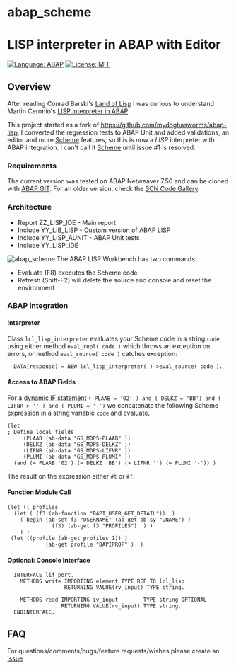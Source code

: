 # abap_scheme
# LISP interpreter in ABAP with Editor

[![Language: ABAP](https://img.shields.io/badge/Language-ABAP-blue.svg?style=flat)](https://www.sap.com/developer/topics/abap-platform.html)
[![License: MIT](https://img.shields.io/github/license/mashape/apistatus.svg?style=flat)](https://opensource.org/licenses/MIT)

## Overview 

After reading Conrad Barski's <a href="http://landoflisp.com/">Land of Lisp</a> I was curious to understand Martin Ceronio's 
<a href="https://blogs.sap.com/2015/06/24/a-lisp-interpreter-in-abap/">LISP interpreter in ABAP</a>.

This project started as a fork of https://github.com/mydoghasworms/abap-lisp. I converted the regression tests to ABAP Unit and added validations, an editor and more <a href="https://mitpress.mit.edu/sicp/">Scheme</a> features, so this is now a _LISP_ interpreter with ABAP integration. I can't call it [Scheme](http://www.r7rs.org/) until issue #1 is resolved.

### Requirements

The current version was tested on ABAP Netweaver 7.50 and can be cloned with <a href="http://docs.abapgit.org/">ABAP GIT</a>. For an older version, check the <a href="https://wiki.scn.sap.com/wiki/display/Snippets/Lisp+Interpreter+in+ABAP">SCN Code Gallery</a>.

### Architecture

- Report ZZ_LISP_IDE - Main report
- Include YY_LIB_LISP - Custom version of ABAP LISP
- Include YY_LISP_AUNIT - ABAP Unit tests
- Include YY_LISP_IDE 

![abap_scheme](https://github.com/nomssi/abap_scheme/blob/master/img/abap_lisp_workbench.png)
The ABAP LISP Workbench has two commands:
- Evaluate (F8) executes the Scheme code 
- Refresh (Shift-F2) will delete the source and console and reset the environment

### ABAP Integration
#### Interpreter
Class `lcl_lisp_interpreter` evaluates your Scheme code in a string `code`, using either method `eval_repl( code )` which throws an exception on errors, or method `eval_source( code )` catches exception:

      DATA(response) = NEW lcl_lisp_interpreter( )->eval_source( code ).

#### Access to ABAP Fields
For a [dynamic IF statement](https://blogs.sap.com/2016/02/29/dynamic-if-condition/)
     `( PLAAB = '02' ) and ( DELKZ = 'BB') and ( LIFNR > '' ) and ( PLUMI = '-')` 
we concatenate the following Scheme expression in a string variable `code` and evaluate. 

    (let 
    ; Define local fields
         (PLAAB (ab-data "GS_MDPS-PLAAB" ))
         (DELKZ (ab-data "GS_MDPS-DELKZ" ))
         (LIFNR (ab-data "GS_MDPS-LIFNR" ))
         (PLUMI (ab-data "GS_MDPS-PLUMI" ))
      (and (= PLAAB '02') (= DELKZ 'BB') (> LIFNR '') (= PLUMI '-')) )

The result on the expression either `#t` or `#f`.

#### Function Module Call
    (let (( profiles
      (let ( (f3 (ab-function "BAPI_USER_GET_DETAIL"))  )
        ( begin (ab-set f3 "USERNAME" (ab-get ab-sy "UNAME") )
                  (f3) (ab-get f3 "PROFILES")  ) )
        ) )
     (let ((profile (ab-get profiles 1)) )
                (ab-get profile "BAPIPROF" )  )

#### Optional: Console Interface

      INTERFACE lif_port.
        METHODS write IMPORTING element TYPE REF TO lcl_lisp
                      RETURNING VALUE(rv_input) TYPE string.

        METHODS read IMPORTING iv_input        TYPE string OPTIONAL
                     RETURNING VALUE(rv_input) TYPE string.
      ENDINTERFACE.

## FAQ
For questions/comments/bugs/feature requests/wishes please create an [issue](https://github.com/nomssi/abap_scheme/issues)
